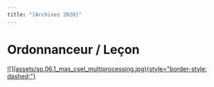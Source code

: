 ```yaml
---
title: "[Archives 2020]"
---
```


# Ordonnanceur / Leçon

<a markdown href="../assets/sp.06.1_mas_csel_multiprocessing.pdf" target="_blank">
![](assets/sp.06.1_mas_csel_multiprocessing.jpg){style="border-style: dashed;"}
</a>
